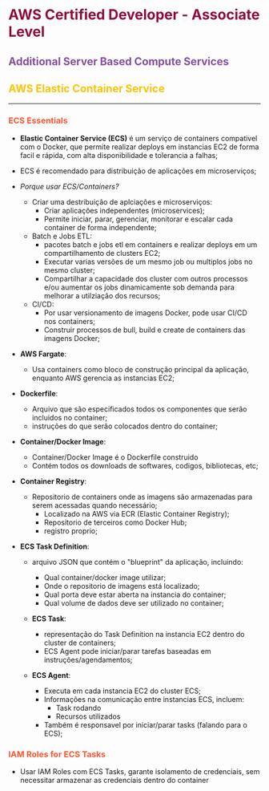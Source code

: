 # <span style="color:#900C3F">AWS Certified Developer - Associate Level</span>
## <span style="color:#884ea0 ">**Additional Server Based Compute Services**</span> 
## <span style="color:#FFC300 ">AWS Elastic Container Service</span> 
---
### <span style="color: #ff5733 ">ECS Essentials</span>

* **Elastic Container Service (ECS)** é um serviço de containers compativel com o Docker, que permite realizar deploys em instancias EC2 de forma facil e rápida, com alta disponibilidade e tolerancia a falhas;

* ECS é recomendado para distribuição de aplicações em microserviços;

* *Porque usar ECS/Containers?*
    * Criar uma destribuição de aplciações e microserviços:
        * Criar aplicações independentes (microservices);
        * Permite iniciar, parar, gerenciar, monitorar e escalar cada container de forma independente;
    * Batch e Jobs ETL:
        * pacotes batch e jobs etl em containers e realizar deploys em um compartilhamento de clusters EC2;
        * Executar varias versões de um mesmo job ou multiplos jobs no mesmo cluster;
        * Compartilhar a capacidade dos cluster com outros processos e/ou aumentar os jobs dinamicamente sob demanda para melhorar a utilziação dos recursos;
    * CI/CD:
        * Por usar versionamento de imagens Docker, pode usar CI/CD nos containers;
        * Construir processos de bull, build e create de containers das imagens Docker;

* **AWS Fargate**:  
    * Usa containers como bloco de construção principal da aplicação, enquanto AWS gerencia as instancias EC2;

* **Dockerfile**:
    * Arquivo que são especificados todos os componentes que serão incluidos no container;
    * instruções do que serão colocados dentro do container;

* **Container/Docker Image**:
    * Container/Docker Image é o Dockerfile construido
    * Contém todos os downloads de softwares, codigos, bibliotecas, etc;

* **Container Registry**:
    * Repositorio de containers onde as imagens são armazenadas para serem acessadas quando necessário;
        * Localizado na AWS via ECR (Elastic Container Registry);
        * Repositorio de terceiros como Docker Hub;
        * registro proprio;

* **ECS Task Definition**:
    * arquivo JSON que contém o "blueprint" da aplicação, incluindo:
        * Qual container/docker image utilizar;
        * Onde o repositorio de imagens está localizado;
        * Qual porta deve estar aberta na instancia do container;
        * Qual volume de dados deve ser utilizado no container;

    * **ECS Task**:
        * representação do Task Definition na instancia EC2 dentro do cluster de containers;
        * ECS Agent pode iniciar/parar tarefas baseadas em instruções/agendamentos;

    * **ECS Agent**:
        * Executa em cada instancia EC2 do cluster ECS;
        * Informações na comunicação entre instancias ECS, incluem:
            * Task rodando
            * Recursos utilizados
        * Também é responsavel por iniciar/parar tasks (falando para o ECS);

### <span style="color: #ff5733 ">IAM Roles for ECS Tasks</span>

* Usar IAM Roles com ECS Tasks, garante isolamento de credenciais, sem necessitar armazenar as credenciais dentro do container

